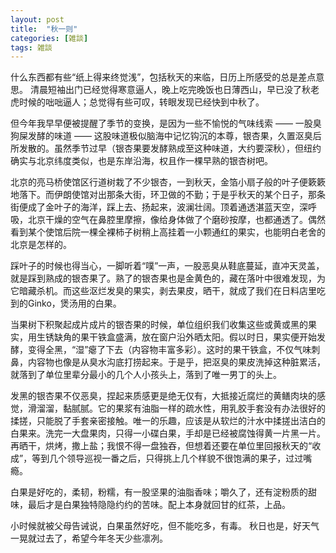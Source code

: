 ```yaml
---
layout: post
title:  "秋一则"
categories: [雑談]
tags: 雑談
---
```


什么东西都有些“纸上得来终觉浅”，包括秋天的来临，日历上所感受的总是差点意思。
清晨短袖出门已经觉得寒意逼人，晚上吃完晚饭也日薄西山，早已没了秋老虎时候的咄咄逼人；总觉得有些可叹，转眼发现已经快到中秋了。

但今年我早早便被提醒了季节的变换，是因为一些不愉悦的气味线索 —— 一股臭狗屎发酵的味道 —— 这股味道极似脑海中记忆钩沉的本尊，银杏果，久置沤臭后所发散的。虽然季节过早（银杏果要发酵熟成至这种味道，大约要深秋），但纽约确实与北京纬度类似，也是东岸沿海，权且作一棵早熟的银杏树吧。

北京的亮马桥使馆区行道树栽了不少银杏，一到秋天，金箔小扇子般的叶子便簌簌地落下。而伊朗使馆对出那条大街，环卫做的不勤；于是乎秋天的某个日子，那条街便成了金叶子的海洋，踩上去、扬起来，波澜壮阔。顶着通透湛蓝天空，深呼吸，北京干燥的空气在鼻腔里摩擦，像给身体做了个磨砂按摩，也都通透了。偶然看到某个使馆后院一棵全裸柿子树稍上高挂着一小颗通红的果实，也能明白老舍的北京是怎样的。

踩叶子的时候也得当心，一脚听着“噗”一声，一股恶臭从鞋底蔓延，直冲天灵盖，就是踩到熟成的银杏果了。熟了的银杏果也是金黄色的，藏在落叶中很难发现，为它暗藏杀机。而这些沤烂发臭的果实，剥去果皮，晒干，就成了我们在日料店里吃到的Ginko，煲汤用的白果。

当果树下积聚起成片成片的银杏果的时候，单位组织我们收集这些或黄或黑的果实，用生锈缺角的果干铁盒盛满，放在窗户沿外晒太阳。假以时日，果实便开始发酵，变得全黑，“湿”瘪了下去（内容物丰富多彩）。这时的果干铁盒，不仅气味刺鼻，内容物也像是从臭水沟底打捞起来。于是乎，把沤臭的果皮洗掉这种脏累活，就落到了单位里辈分最小的几个人小孩头上，落到了唯一男丁的头上。

发黑的银杏果不仅恶臭，捏起来质感更是绝无仅有，大抵接近腐烂的黄鳝肉块的感觉，滑溜溜，黏腻腻。它的果浆有油脂一样的疏水性，用乳胶手套没有办法很好的揉搓，只能脱了手套亲密接触。唯一的乐趣，应该是从软烂的汁水中揉搓出洁白的白果来。洗完一大盘果肉，只得一小碟白果，手却是已经被腐蚀得黄一片黑一片。 再晒干，烘烤，撒上盐；我恨不得一盘独吞，但想着还要在单位里回报秋天的“收成”，等到几个领导巡视一番之后，只得挑上几个样貌不很饱满的果子，过过嘴瘾。

白果是好吃的，柔韧，粉糯，有一股坚果的油脂香味；嚼久了，还有淀粉质的甜味，最后才是白果独特隐隐约约的苦味。配上本身就回甘的红茶，上品。

小时候就被父母告诫说，白果虽然好吃，但不能吃多，有毒。
秋日也是，好天气一晃就过去了，希望今年冬天少些凛冽。